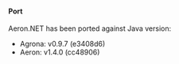 #### Port
Aeron.NET has been ported against Java version:
- Agrona: v0.9.7 (e3408d6)
- Aeron:  v1.4.0 (cc48906)
